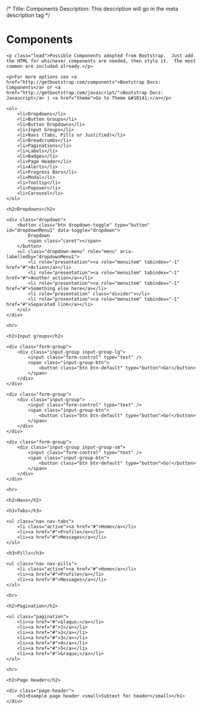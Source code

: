 /*
Title: Components
Description: This description will go in the meta description tag
*/

<div class="container">
	<h1>Components</h1>

	<p class="lead">Possible Components adopted from Bootstrap.  Just add the HTML for whichever components are needed, then style it.  The most common are included already.</p>

	<p>For more options see <a href="http://getbootstrap.com/components">Bootstrap Docs: Components</a> or <a href="http://getbootstrap.com/javascript/">Bootstrap Docs: Javascript</a> | <a href="theme">Go to Theme &#10141;</a></p>

	<ol>
		<li>Dropdowns</li>
		<li>Button Groups</li>
		<li>Button Dropdowns</li>
		<li>Input Groups</li>
		<li>Navs (Tabs, Pills or Justified)</li>
		<li>Breadcrumbs</li>
		<li>Paginations</li>
		<li>Labels</li>
		<li>Badges</li>
		<li>Page Header</li>
		<li>Alerts</li>
		<li>Progress Bars</li>
		<li>Modal</li>
		<li>Tooltip</li>
		<li>Popover</li>
		<li>Carousel</li>
	</ol>

	<h2>Dropdowns</h2>

	<div class="dropdown">
		<button class="btn dropdown-toggle" type="button" id="dropdownMenu1" data-toggle="dropdown">
			Dropdown
			<span class="caret"></span>
		</button>
		<ul class="dropdown-menu" role="menu" aria-labelledby="dropdownMenu1">
			<li role="presentation"><a role="menuitem" tabindex="-1" href="#">Action</a></li>
			<li role="presentation"><a role="menuitem" tabindex="-1" href="#">Another action</a></li>
			<li role="presentation"><a role="menuitem" tabindex="-1" href="#">Something else here</a></li>
			<li role="presentation" class="divider"></li>
			<li role="presentation"><a role="menuitem" tabindex="-1" href="#">Separated link</a></li>
		</ul>
	</div>

	<hr>

	<h2>Input groups</h2>

	<div class="form-group">
		<div class="input-group input-group-lg">
			<input class="form-control" type="text" />
			<span class="input-group-btn">
				<button class="btn btn-default" type="button">Go!</button>
			</span>
		</div>
	</div>

	<div class="form-group">
		<div class="input-group">
			<input class="form-control" type="text" />
			<span class="input-group-btn">
				<button class="btn btn-default" type="button">Go!</button>
			</span>
		</div>
	</div>

	<div class="form-group">
		<div class="input-group input-group-sm">
			<input class="form-control" type="text" />
			<span class="input-group-btn">
				<button class="btn btn-default" type="button">Go!</button>
			</span>
		</div>
	</div>

	<hr>

	<h2>Navs</h2>

	<h3>Tabs</h3>

	<ul class="nav nav-tabs">
		<li class="active"><a href="#">Home</a></li>
		<li><a href="#">Profile</a></li>
		<li><a href="#">Messages</a></li>
	</ul>

	<h3>Pills</h3>
	
	<ul class="nav nav-pills">
		<li class="active"><a href="#">Home</a></li>
		<li><a href="#">Profile</a></li>
		<li><a href="#">Messages</a></li>
	</ul>

	<hr>

	<h2>Pagination</h2>

	<ul class="pagination">
		<li><a href="#">&laquo;</a></li>
		<li><a href="#">1</a></li>
		<li><a href="#">2</a></li>
		<li><a href="#">3</a></li>
		<li><a href="#">4</a></li>
		<li><a href="#">5</a></li>
		<li><a href="#">&raquo;</a></li>
	</ul>

	<hr>

	<h2>Page Header</h2>

	<div class="page-header">
		<h1>Example page header <small>Subtext for header</small></h1>
	</div>

</div>